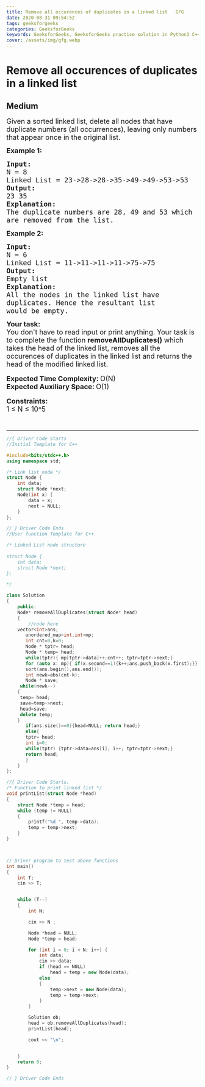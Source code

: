 ```yaml
---
title: Remove all occurences of duplicates in a linked list   GFG
date: 2020-08-31 09:54:52
tags: geeksforgeeks
categories: GeeksforGeeks
keywords: GeeksforGeeks, GeeksforGeeks practice solution in Python3 C++ Java, Remove all occurences of duplicates in a linked list - GFG solution
cover: /assets/img/gfg.webp
---
```



# Remove all occurences of duplicates in a linked list
## Medium
<div class="problems_problem_content__Xm_eO"><p><span style="font-size:18px">Given a sorted linked list, delete all nodes that have duplicate numbers (all occurrences), leaving only numbers that appear once in the original list.&nbsp;</span></p>

<p><span style="font-size:18px"><strong>Example 1:</strong></span></p>

<pre><span style="font-size:18px"><strong>Input: </strong></span>
<span style="font-size:18px">N = 8</span>
<span style="font-size:18px">Linked List = 23-&gt;28-&gt;28-&gt;35-&gt;49-&gt;49-&gt;53-&gt;53</span>
<span style="font-size:18px"><strong>Output:</strong> 
23 35</span>
<span style="font-size:18px"><strong>Explanation:</strong></span>
<span style="font-size:18px">The duplicate numbers are 28, 49 and 53 which 
are removed from the list.</span></pre>

<p><span style="font-size:18px"><strong>Example 2:</strong></span></p>

<pre><span style="font-size:18px"><strong>Input:</strong></span>
<span style="font-size:18px">N =<strong> </strong>6</span>
<span style="font-size:18px">Linked List =<strong> </strong>11-&gt;11-&gt;11-&gt;11-&gt;75-&gt;75</span>
<span style="font-size:18px"><strong>Output: 
</strong>Empty list</span>
<span style="font-size:18px"><strong>Explanation:</strong></span>
<span style="font-size:18px">All the nodes in the linked list have 
duplicates. </span><span style="font-size:18px">Hence the resultant list 
would be empty.</span></pre>

<div><span style="font-size:18px"><strong>Your task:</strong></span></div>

<div><span style="font-size:18px">You don't have to read input or print anything. Your task is to complete the function <strong>removeAllDuplicates()</strong>&nbsp;which takes the head of the linked list,&nbsp;removes&nbsp;all the occurences of duplicates in the linked list and returns the head of the modified linked list.</span></div>

<div>&nbsp;</div>

<div><span style="font-size:18px"><strong>Expected Time Complexity: </strong>O(N)</span></div>

<div><span style="font-size:18px"><strong>Expected Auxiliary Space: </strong>O(1)</span></div>

<div>&nbsp;</div>

<div><span style="font-size:18px"><strong>Constraints:</strong></span></div>

<div><span style="font-size:18px">1 ≤ N&nbsp;≤ 10^5</span></div>

<p>&nbsp;</p>
</div>

---




```cpp
//{ Driver Code Starts
//Initial Template for C++

#include<bits/stdc++.h>
using namespace std;

/* Link list node */
struct Node {
	int data;
	struct Node *next;
	Node(int x) {
		data = x;
		next = NULL;
	}
};

// } Driver Code Ends
//User function Template for C++

/* Linked List node structure
    
struct Node {
	int data;
	struct Node *next;
};

*/

class Solution
{
    public:
    Node* removeAllDuplicates(struct Node* head)
    {
        //code here
    vector<int>ans;
       unordered_map<int,int>mp;
       int cnt=0,k=0;
       Node * tptr= head;
       Node * temp= head;
       while(tptr){ mp[tptr->data]++;cnt++; tptr=tptr->next;}
       for (auto x: mp){ if(x.second==1){k++;ans.push_back(x.first);}}
       sort(ans.begin(),ans.end());
       int newk=abs(cnt-k);
       Node * save;
     while(newk--)
    {
     temp= head;
     save=temp->next;
     head=save;
     delete temp;
    }
       if(ans.size()==0){head=NULL; return head;}
       else{
       tptr= head;
       int i=0;
       while(tptr) {tptr->data=ans[i]; i++; tptr=tptr->next;}
       return head;
       }
    }
};

//{ Driver Code Starts.
/* Function to print linked list */
void printList(struct Node *head)
{
	struct Node *temp = head;
	while (temp != NULL)
	{
		printf("%d ", temp->data);
		temp = temp->next;
	}
}



// Driver program to test above functions
int main()
{
	int T;
	cin >> T;


	while (T--)
	{
		int N;

		cin >> N ;

		Node *head = NULL;
		Node *temp = head;

		for (int i = 0; i < N; i++) {
			int data;
			cin >> data;
			if (head == NULL)
				head = temp = new Node(data);
			else
			{
				temp->next = new Node(data);
				temp = temp->next;
			}
		}

		Solution ob;
		head = ob.removeAllDuplicates(head);
		printList(head);

		cout << "\n";


	}
	return 0;
}

// } Driver Code Ends
```
